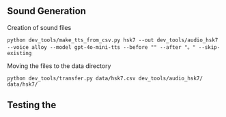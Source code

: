 ## Sound Generation


Creation of sound files
```
python dev_tools/make_tts_from_csv.py hsk7 --out dev_tools/audio_hsk7 --voice alloy --model gpt-4o-mini-tts --before "" --after "。" --skip-existing
```

Moving the files to the data directory
```
python dev_tools/transfer.py data/hsk7.csv dev_tools/audio_hsk7/ data/hsk7/
```


## Testing the 
